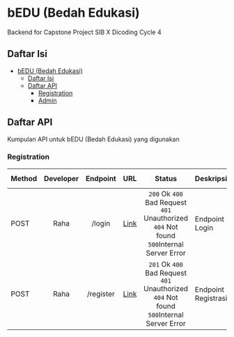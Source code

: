 # bEDU (Bedah Edukasi)

Backend for Capstone Project SIB X Dicoding Cycle 4

## Daftar Isi

- [bEDU (Bedah Edukasi)](#bEDU)
  - [Daftar Isi](#daftar-isi)
  - [Daftar API](#daftar-api)
    - [Registration](#registration)
    - [Admin](#admin)

## Daftar API

Kumpulan API untuk bEDU (Bedah Edukasi) yang digunakan

### Registration

| Method | Developer | Endpoint  |                                                               URL                                                               |                                          Status                                          | Deskripsi           | Penggunaan `Authorization` |
| ------ | :-------: | :-------: | :-----------------------------------------------------------------------------------------------------------------------------: | :--------------------------------------------------------------------------------------: | :------------------ | :------------------------: |
| POST   |   Raha    |  /login   |  [Link](http://ec2-54-66-56-235.ap-southeast-2.compute.amazonaws.com:8080/swagger/index.html#/Admin%20-%20Account/post_login)   | `200` Ok `400` Bad Request `401` Unauthorized `404` Not found `500`Internal Server Error | Endpoint Login      |           Tidak            |
| POST   |   Raha    | /register | [Link](http://ec2-54-66-56-235.ap-southeast-2.compute.amazonaws.com:8080/swagger/index.html#/Admin%20-%20Account/post_register) | `201` Ok `400` Bad Request `401` Unauthorized `404` Not found `500`Internal Server Error | Endpoint Registrasi |           Tidak            |
